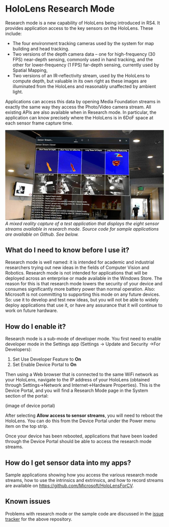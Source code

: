 # HoloLens Research Mode
Research mode is a new capability of HoloLens being introduced in RS4. It provides application access to the key sensors on the HoloLens. These include:
- The four environment tracking cameras used by the system for map building and head tracking.
- Two versions of the depth camera data – one for high-frequency (30 FPS) near-depth sensing, commonly used in hand tracking, and the other for lower-frequency (1 FPS) far-depth sensing, currently used by Spatial Mapping,
- Two versions of an IR-reflectivity stream, used by the HoloLens to compute depth, but valuable in its own right as these images are illuminated from the HoloLens and reasonably unaffected by ambient light.

Applications can access this data by opening Media Foundation streams in exactly the same way they access the Photo/Video camera stream.
All existing APIs are also available when in Research mode. In particular, the application can know precisely where the HoloLens is in 6DoF space at each sensor frame capture time.

![Research Mode app screenshot](images/sensor-stream-viewer.jpg)
*A mixed reality capture of a test application that displays the eight sensor streams available in research mode. Source code for sample applications are available on Github. See below.*


## What do I need to know before I use it?
Research mode is well named: it is intended for academic and industrial researchers trying out new ideas in the fields of Computer Vision and Robotics.  Research mode is not intended for applications that will be deployed across an enterprise or made available in the Windows Store. The reason for this is that research mode lowers the security of your device and consumes significantly more battery power than normal operation.  Also: Microsoft is not committing to supporting this mode on any future devices. So: use it to develop and test new ideas, but you will not be able to widely deploy applications that use it, or have any assurance that it will continue to work on future hardware.

## How do I enable it?
Research mode is a sub-mode of developer mode. You first need to enable developer mode in the Settings app (Settings -> Update and Security ->For Developers):

1. Set Use Developer Feature to **On**
2. Set Enable Device Portal to **On**

Then using a Web browser that is connected to the same WiFi network as your HoloLens, navigate to the IP address of your HoloLens (obtained through Settings->Network and Internet->Hardware Properties). This is the Device Portal, and you will find a Research Mode page in the System section of the portal:

(image of device portal)

After selecting **Allow access to sensor streams**, you will need to reboot the HoloLens. You can do this from the Device Portal under the Power menu item on the top strip.

Once your device has been rebooted, applications that have been loaded through the Device Portal should be able to access the research mode streams.

## How do I get sensor data into my apps?
Sample applications showing how you access the various research mode streams, how to use the intrinsics and extrinsics, and how to record streams are available on https://github.com/Microsoft/HoloLensForCV.

## Known issues ##
Problems with research mode or the sample code are discussed in the [issue tracker](https://github.com/Microsoft/HololensForCV/issues) for the above repository.



